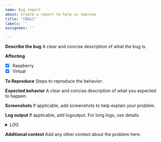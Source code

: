 ```yaml
---
name: Bug report
about: Create a report to help us improve
title: "[BUG]"
labels: ''
assignees: ''

---
```


**Describe the bug**
A clear and concise description of what the bug is.

**Affecting**
- [x] Raspberry
- [x] Virtual

**To Reproduce**
Steps to reproduce the behavior:

**Expected behavior**
A clear and concise description of what you expected to happen.

**Screenshots**
If applicable, add screenshots to help explain your problem.

**Log output**
If applicable, add logoutput.
For long logs, use details.
<details>
  <summary><i>LOG</i></summary>
</details>

**Additional context**
Add any other context about the problem here.
